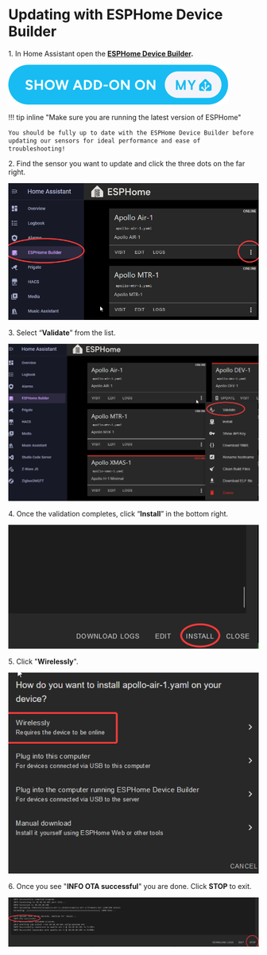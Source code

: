 # Updating with ESPHome Device Builder

1\. In Home Assistant open the <a href="https://esphome.io/guides/getting_started_hassio.html" target="_blank" rel="noopener"><strong>ESPHome Device Builder</strong></a>**.**

[![](assets/esphome-addon-image.svg)](https://my.home-assistant.io/redirect/supervisor_addon/?addon=5c53de3b_esphome&amp;repository_url=https%3A%2F%2Fgithub.com%2Fesphome%2Fhome-assistant-addon)

!!! tip inline "Make sure you are running the latest version of ESPHome"

    You should be fully up to date with the ESPHome Device Builder before updating our sensors for ideal performance and ease of troubleshooting!

2\. Find the sensor you want to update and click the three dots on the far right.

![](assets/updating-firmware-pic-1.png)

3\. Select “**Validate**” from the list.

![](assets/updating-firmware-pic-2.png)

4\. Once the validation completes, click “**Install**” in the bottom right.

![](assets/updating-firmware-pic-3.png)

5\. Click "**Wirelessly**".

![](assets/updating-firmware-pic-4.png)

6\. Once you see "**INFO OTA successful**" you are done. Click **STOP** to exit.

![](assets/updating-firmware-pic-5-1.png)